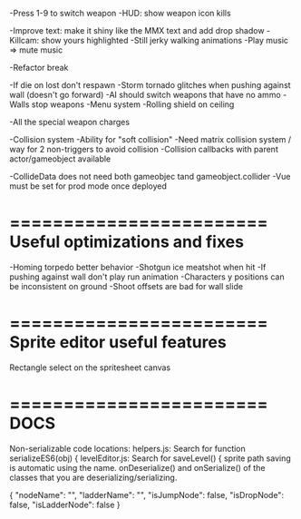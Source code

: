 -Press 1-9 to switch weapon
-HUD: show weapon icon kills

-Improve text: make it shiny like the MMX text and add drop shadow
-Killcam: show yours highlighted
-Still jerky walking animations
-Play music => mute music

-Refactor break

-If die on lost don't respawn
-Storm tornado glitches when pushing against wall (doesn't go forward)
-AI should switch weapons that have no ammo
-Walls stop weapons
-Menu system
-Rolling shield on ceiling

-All the special weapon charges

-Collision system
  -Ability for "soft collision"
  -Need matrix collision system / way for 2 non-triggers to avoid collision
  -Collision callbacks with parent actor/gameobject available

-CollideData does not need both gameobjec tand gameobject.collider
-Vue must be set for prod mode once deployed

========================
Useful optimizations and fixes
========================
-Homing torpedo better behavior
-Shotgun ice meatshot when hit
-If pushing against wall don't play run animation
-Characters y positions can be inconsistent on ground
-Shoot offsets are bad for wall slide

========================
Sprite editor useful features
========================
Rectangle select on the spritesheet canvas

========================
DOCS
========================
Non-serializable code locations:
helpers.js: Search for 
  function serializeES6(obj) {
levelEditor.js: Search for
  saveLevel() {
sprite path saving is automatic using the name. 
onDeserialize() and onSerialize() of the classes that you are deserializing/serializing.

{
  "nodeName": "",
  "ladderName": "",
  "isJumpNode": false,
  "isDropNode": false,
  "isLadderNode": false
}